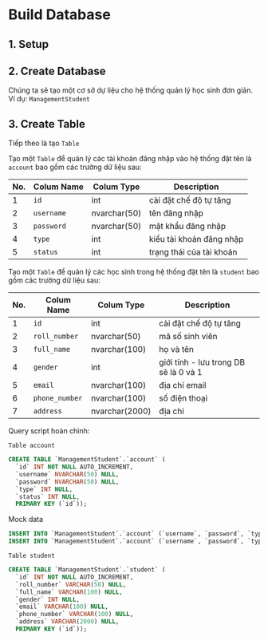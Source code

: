 # Build Database

## 1. Setup


## 2. Create Database

Chúng ta sẽ tạo một cơ sở dự liệu cho hệ thống quản lý học sinh đơn giản. Ví dụ: `ManagementStudent`

## 3. Create Table

Tiếp theo là tạo `Table`

Tạo một `Table` để quản lý các tài khoản đăng nhập vào hệ thống đặt tên là `account` bao gồm các trường dữ liệu sau:

| No. | Colum Name | Colum Type | Description |
| --- | --- | --- | --- |
| 1 | `id` | int | cài đặt chế độ tự tăng |
| 2 | `username` | nvarchar(50) | tên đăng nhập |
| 3 | `password` | nvarchar(50) | mật khẩu đăng nhập |
| 4 | `type` | int | kiểu tài khoản đăng nhập |
| 5 | `status` | int | trạng thái của tài khoản |

Tạo một `Table` để quản lý các học sinh trong hệ thống đặt tên là `student` bao gồm các trường dữ liệu sau:

| No. | Colum Name | Colum Type | Description |
| --- | --- | --- | --- |
| 1 | `id` | int | cài đặt chế độ tự tăng |
| 2 | `roll_number` | nvarchar(50) | mã số sinh viên |
| 3 | `full_name` | nvarchar(100) | họ và tên|
| 4 | `gender` | int | giới tính - lưu trong DB sẽ là 0 và 1 |
| 5 | `email` | nvarchar(100) | địa chỉ email |
| 6 | `phone_number` | nvarchar(100) | số điện thoại |
| 7 | `address` | nvarchar(2000) | địa chỉ |

Query script hoàn chỉnh:

`Table account`

```sql
CREATE TABLE `ManagementStudent`.`account` (
  `id` INT NOT NULL AUTO_INCREMENT,
  `username` NVARCHAR(50) NULL,
  `password` NVARCHAR(50) NULL,
  `type` INT NULL,
  `status` INT NULL,
  PRIMARY KEY (`id`));
```
Mock data 
```sql
INSERT INTO `ManagementStudent`.`account` (`username`, `password`, `type`, `status`) VALUES ('admin', '123456', '1', '1');
INSERT INTO `ManagementStudent`.`account` (`username`, `password`, `type`, `status`) VALUES ('staff', '123456', '2', '1');
```

`Table student`
```sql
CREATE TABLE `ManagementStudent`.`student` (
  `id` INT NOT NULL AUTO_INCREMENT,
  `roll_number` VARCHAR(50) NULL,
  `full_name` VARCHAR(100) NULL,
  `gender` INT NULL,
  `email` VARCHAR(100) NULL,
  `phone_number` VARCHAR(100) NULL,
  `address` VARCHAR(2000) NULL,
  PRIMARY KEY (`id`));
```

